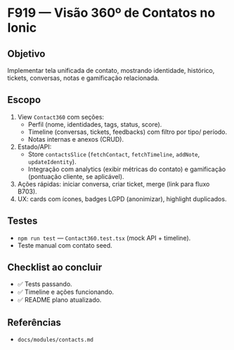 # F919 — Visão 360º de Contatos no Ionic

## Objetivo
Implementar tela unificada de contato, mostrando identidade, histórico, tickets, conversas, notas e gamificação relacionada.

## Escopo
1. View `Contact360` com seções:
   - Perfil (nome, identidades, tags, status, score).
   - Timeline (conversas, tickets, feedbacks) com filtro por tipo/ período.
   - Notas internas e anexos (CRUD).
2. Estado/API:
   - Store `contactsSlice` (`fetchContact`, `fetchTimeline`, `addNote`, `updateIdentity`).
   - Integração com analytics (exibir métricas do contato) e gamificação (pontuação cliente, se aplicável).
3. Ações rápidas: iniciar conversa, criar ticket, merge (link para fluxo B703).
4. UX: cards com ícones, badges LGPD (anonimizar), highlight duplicados.

## Testes
- `npm run test` — `Contact360.test.tsx` (mock API + timeline).
- Teste manual com contato seed.

## Checklist ao concluir
- ✅ Tests passando.
- ✅ Timeline e ações funcionando.
- ✅ README plano atualizado.

## Referências
- `docs/modules/contacts.md`
